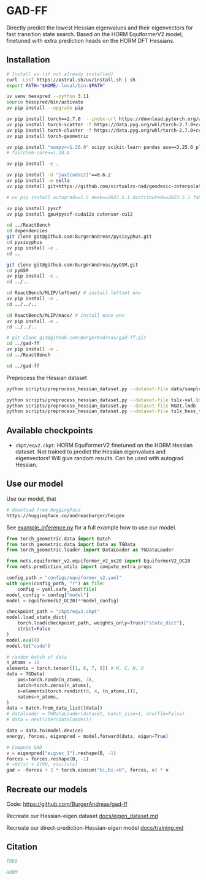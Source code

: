 # GAD-FF

Directly predict the lowest Hessian eigenvalues and their eigenvectors for fast transition state search.
Based on the HORM EquiformerV2 model, finetuned with extra prediction heads on the HORM DFT Hessians.

## Installation

```bash
# Install uv (if not already installed)
curl -LsSf https://astral.sh/uv/install.sh | sh
export PATH="$HOME/.local/bin:$PATH"
```

```bash
uv venv hesspred --python 3.11
source hesspred/bin/activate
uv pip install --upgrade pip

uv pip install torch==2.7.0  --index-url https://download.pytorch.org/whl/cu126
uv pip install torch-scatter -f https://data.pyg.org/whl/torch-2.7.0+cu126.html
uv pip install torch-cluster -f https://data.pyg.org/whl/torch-2.7.0+cu126.html
uv pip install torch-geometric

uv pip install "numpy<=1.26.0" scipy scikit-learn pandas ase==3.25.0 plotly imageio seaborn black tqdm joblib einops ipykernel toml omegaconf nbformat nglview py3Dmol==2.5.0 hydra-submitit-launcher hydra-core==1.* wandb==0.21.0 pyyaml dxtb[libcint] torchmetrics joblib==1.5.1 submitit rmsd pytorch_warmup e3nn==0.5.1 "huggingface_hub>=0.27.1" "kagglehub>=0.3.12" networkx==3.4.2 pydantic==2.11.4 opt-einsum-fx==0.1.4 lmdb==1.5.1 "h5py>=3.10.0" progressbar==2.5 ruff triton==3.3.0 lightning==2.5.1.post0
# fairchem-core==1.10.0

uv pip install -e .

uv pip install -U "jax[cuda12]"==0.6.2
uv pip install -e sella
uv pip install git+https://github.com/virtualzx-nad/geodesic-interpolate.git

# uv pip install autograd==1.5 dask==2023.5.1 distributed==2023.5.1 fabric==3.1.0 jinja2==3.1.5 natsort==8.3.1 rmsd==1.5.1

uv pip install pyscf
uv pip install gpu4pyscf-cuda12x cutensor-cu12

cd ../ReactBench
cd dependencies 
git clone git@github.com:BurgerAndreas/pysisyphus.git 
cd pysisyphus 
uv pip install -e .
cd ..

git clone git@github.com:BurgerAndreas/pyGSM.git 
cd pyGSM
uv pip install -e .
cd ../..

cd ReactBench/MLIP/leftnet/ # install leftnet env
uv pip install -e .
cd ../../..

cd ReactBench/MLIP/mace/ # install mace env
uv pip install -e .
cd ../../..

# git clone git@github.com:BurgerAndreas/gad-ff.git
cd ../gad-ff
uv pip install -e .
cd ../ReactBench

cd ../gad-ff
```

Preprocess the Hessian dataset
```bash
python scripts/preprocess_hessian_dataset.py --dataset-file data/sample_100.lmdb

python scripts/preprocess_hessian_dataset.py --dataset-file ts1x-val.lmdb
python scripts/preprocess_hessian_dataset.py --dataset-file RGD1.lmdb
python scripts/preprocess_hessian_dataset.py --dataset-file ts1x_hess_train_big.lmdb
```

## Available checkpoints

- `ckpt/eqv2.ckpt`: HORM EquiformerV2 finetuned on the HORM Hessian dataset. Not trained to predict the Hessian eigenvalues and eigenvectors! Will give random results. Can be used with autograd Hessian.


## Use our model

Use our model, that 
```bash
# download from HuggingFace
https://huggingface.co/andreasburger/heigen
```

See [example_inference.py](example_inference.py) for a full example how to use our model.

```python
from torch_geometric.data import Batch
from torch_geometric.data import Data as TGData
from torch_geometric.loader import DataLoader as TGDataLoader

from nets.equiformer_v2.equiformer_v2_oc20 import EquiformerV2_OC20
from nets.prediction_utils import compute_extra_props

config_path = "configs/equiformer_v2.yaml"
with open(config_path, "r") as file:
    config = yaml.safe_load(file)
model_config = config["model"]
model = EquiformerV2_OC20(**model_config)

checkpoint_path = "ckpt/eqv2.ckpt"
model.load_state_dict(
    torch.load(checkpoint_path, weights_only=True)["state_dict"], 
    strict=False
)
model.eval()
model.to("cuda")

# random batch of data
n_atoms = 10
elements = torch.tensor([1, 6, 7, 8]) # H, C, N, O
data = TGData(
    pos=torch.randn(n_atoms, 3),
    batch=torch.zeros(n_atoms),
    z=elements[torch.randint(0, 4, (n_atoms,))],
    natoms=n_atoms,
)
data = Batch.from_data_list([data])
# dataloader = TGDataLoader(dataset, batch_size=1, shuffle=False)
# data = next(iter(dataloader))

data = data.to(model.device)
energy, forces, eigenpred = model.forward(data, eigen=True)

# Compute GAD
v = eigenpred["eigvec_1"].reshape(B, -1)
forces = forces.reshape(B, -1)
# −∇V(x) + 2(∇V, v(x))v(x)
gad = -forces + 2 * torch.einsum("bi,bi->b", forces, v) * v

```


## Recreate our models

Code: https://github.com/BurgerAndreas/gad-ff

Recreate our Hessian-eigen dataset [docs/eigen_dataset.md](docs/eigen_dataset.md)

Recreate our direct-prediction-Hessian-eigen model [docs/training.md](docs/training.md)

## Citation

```bibtex
TODO
```

```bibtex
HORM
```